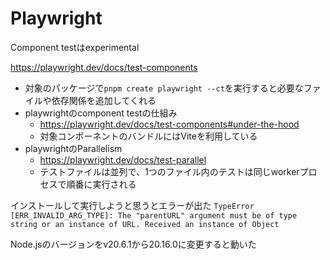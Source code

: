 # Playwright

Component testはexperimental

https://playwright.dev/docs/test-components

- 対象のパッケージで`pnpm create playwright --ct`を実行すると必要なファイルや依存関係を追加してくれる
- playwrightのcomponent testの仕組み
  - https://playwright.dev/docs/test-components#under-the-hood
  - 対象コンポーネントのバンドルにはViteを利用している
- playwrightのParallelism
  - https://playwright.dev/docs/test-parallel
  - テストファイルは並列で、1つのファイル内のテストは同じworkerプロセスで順番に実行される

インストールして実行しようと思うとエラーが出た
`TypeError [ERR_INVALID_ARG_TYPE]: The "parentURL" argument must be of type string or an instance of URL. Received an instance of Object`

Node.jsのバージョンをv20.6.1から20.16.0に変更すると動いた
